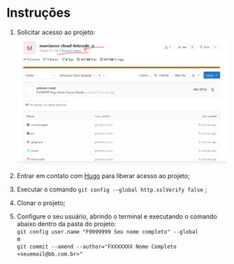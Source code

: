 # Instruções 

1. Solicitar acesso ao projeto:
![print1](./img/MicrosoftTeams-image.png)

1. Entrar em contato com [Hugo](https://humanograma.intranet.bb.com.br/F4283097) para liberar acesso ao projeto;

2. Executar o comando ``git config --global http.sslVerify false`` ;

3. Clonar o projeto;

4. Configure o seu usuário, abrindo o terminal e executando o   comando abaixo dentro da pasta do projeto:  
    ``git config user.name "F9999999 Seu nome completo" --global``   
    e   
    ``git commit --amend --author="FXXXXXXX Nome Completo <seuemail@bb.com.br>"``





